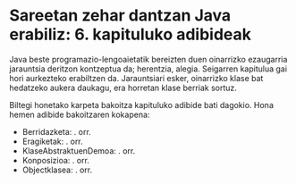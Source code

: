 # Sareetan zehar dantzan Java erabiliz: 6. kapituluko adibideak
Java beste programazio-lengoaietatik bereizten duen oinarrizko ezaugarria jarauntsia deritzon kontzeptua da; herentzia, alegia. Seigarren kapitulua gai hori aurkezteko erabiltzen da. Jarauntsiari esker, oinarrizko klase bat hedatzeko aukera daukagu, era horretan klase berriak sortuz.


Biltegi honetako karpeta bakoitza kapituluko adibide bati dagokio. Hona hemen adibide bakoitzaren kokapena:

- Berridazketa: . orr.
- Eragiketak: . orr.
- KlaseAbstraktuenDemoa: . orr.
- Konposizioa: . orr.
- Objectklasea: . orr.

